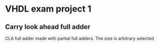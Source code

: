 # VHDL exam project 1

## Carry look ahead full adder

CLA full adder made with partial full adders. The size is arbitrary selected